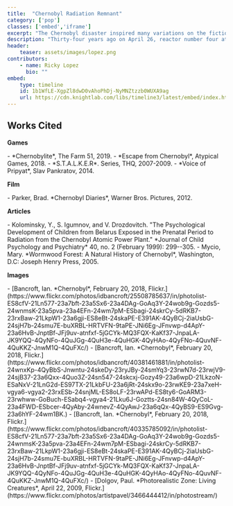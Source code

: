 ```yaml
---
title:  "Chernobyl Radiation Remnant"
category: ['pop']
classes: ['embed','iframe']
excerpt: "The Chernobyl disaster inspired many variations on the fictional creature of radiation victims turned monsters."
description: "Thirty-four years ago on April 26, reactor number four at the Chernobyl Nuclear Power Plant exploded and released an immense amount of radiation into what is known today as the Chernobyl Exclusion Zone. The effects of radiation inspired many fictional pieces revolving around Chernobyl. and led to the creation of a standard trope of Chernobyl fiction: the violent, radiated monster. However, these creatures are far from the reality of what radiation does to life."
header: 
    teaser: assets/images/lopez.png
contributors:
    - name: Ricky Lopez
      bio: ""
embed:
    type: timeline
    id: 1b1WfLE-XgpZl8dwD0vAhoPhDj-NyMNZtzzb0WUXA9ag
    url: https://cdn.knightlab.com/libs/timeline3/latest/embed/index.html?source=1b1WfLE-XgpZl8dwD0vAhoPhDj-NyMNZtzzb0WUXA9ag&font=Default&lang=en&initial_zoom=2&height=650
---
```


## Works Cited

**Games**

<div markdown="1" class="footnotes">
- *Chernobylite*, The Farm 51, 2019.
- *Escape from Chernobyl*, Atypical Games, 2018.
- *S.T.A.L.K.E.R*. Series, THQ, 2007-2009.
- *Voice of Pripyat*, Slav Pankratov, 2014.
</div>

**Film**

<div markdown="1" class="footnotes">
- Parker, Brad. *Chernobyl Diaries*, Warner Bros. Pictures, 2012.
</div>

**Articles**

<div class='footnotes' markdown='1'>
- Kolominsky, Y., S. Igumnov, and V. Drozdovitch. "The Psychological Development of Children from Belarus Exposed in the Prenatal Period to Radiation from the Chernobyl Atomic Power Plant." *Journal of Child Psychology and Psychiatry* 40, no. 2 (February 1999): 299--305.
- Mycio, Mary. *Wormwood Forest: A Natural History of Chernobyl*,
    Washington, D.C: Joseph Henry Press, 2005.
</div>

**Images**

<div markdown="1" class="footnotes">
- [Bancroft, Ian. *Chernobyl*, February 20, 2018, Flickr.](https://www.flickr.com/photos/idbancroft/25508785637/in/photolist-ES8cfV-21Ln577-23a7bft-23a5Sx6-23a4DAg-GoAq3Y-24wob9g-Gozds5-24wnmsK-23a5pva-23a4EFn-24wm7pM-ESbagi-24skrCy-5dRKB7-23rxBaw-21LkpW1-23a6gji-ES8eBt-24skaPE-E391AK-4QyBCj-2iaUsbG-24sjH7b-24smu7E-buXRBL-HRTVFN-9taPE-JNi6Eg-JFnvwp-d4ApY-23a6HvB-JnptBf-JFj9uv-atnfxf-5jGCYk-MQ3FQX-KaKf37-JnpaLA-JK9YQQ-4QyNFo-4QuJGg-4QuH3e-4QuHGK-4QyHAo-4QyFNo-4QuvNF-4QuKKZ-JnwM1Q-4QuFXc/)
- [Bancroft, Ian. *Chernobyl*, February 20, 2018, Flickr.](https://www.flickr.com/photos/idbancroft/40381461881/in/photolist-24wnxKp-4QyBbS-Jnwntu-24skeDy-23ryJBy-24smYq3-23rwN7d-23rwjV9-24sjB37-23a6Qxx-4Quo3Z-24sn547-24skcxj-Gozy49-23a6wpD-21LkzoN-ESaNxV-21LnG2d-ES97TX-21LkbFU-23a6jRt-24skx9o-23rwKE9-23a7xeH-vgya6-vgya2-23rxESb-24snjML-ES8oLF-23rwAPd-ES8ty6-GoARM3-23rwhww-GoBuch-ESabq4-vgya4-21Lku6J-Goztts-24sn84W-4QyCoL-23a4FWD-ESbcer-4QyAby-24wnevZ-4QyAwJ-23a6qQx-4QyBS9-ES9Gvg-23a6hYF-24wm1BK.)
- [Bancroft, Ian. *Chernobyl*, February 20, 2018, Flickr.](https://www.flickr.com/photos/idbancroft/40335785092/in/photolist-ES8cfV-21Ln577-23a7bft-23a5Sx6-23a4DAg-GoAq3Y-24wob9g-Gozds5-24wnmsK-23a5pva-23a4EFn-24wm7pM-ESbagi-24skrCy-5dRKB7-23rxBaw-21LkpW1-23a6gji-ES8eBt-24skaPE-E391AK-4QyBCj-2iaUsbG-24sjH7b-24smu7E-buXRBL-HRTVFN-9taPE-JNi6Eg-JFnvwp-d4ApY-23a6HvB-JnptBf-JFj9uv-atnfxf-5jGCYk-MQ3FQX-KaKf37-JnpaLA-JK9YQQ-4QyNFo-4QuJGg-4QuH3e-4QuHGK-4QyHAo-4QyFNo-4QuvNF-4QuKKZ-JnwM1Q-4QuFXc/)
- [Dolgov, Paul. *Photorealistic Zone: Living Creatures*, April 22, 2009, Flickr.](https://www.flickr.com/photos/artistpavel/3466444412/in/photostream/)
</div>
